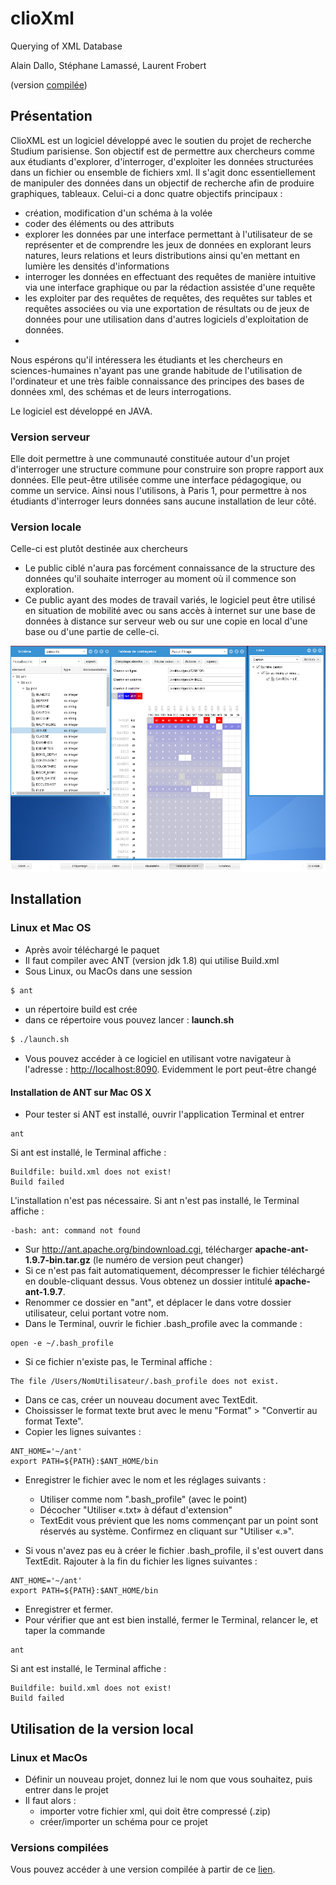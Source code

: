 # clioXml
Querying of XML Database 

Alain Dallo, Stéphane Lamassé, Laurent Frobert


(version [compilée](#compilation))

## Présentation

ClioXML est un logiciel développé avec le soutien du projet de recherche Studium parisiense. Son objectif est de permettre aux chercheurs comme aux étudiants d'explorer, d'interroger, d'exploiter les données structurées dans un fichier ou ensemble de fichiers xml. 
Il s'agit donc essentiellement de manipuler des données dans un objectif de recherche afin de produire graphiques, tableaux. 
	Celui-ci a donc quatre objectifs principaux :
* création, modification d'un schéma à la volée
* coder des éléments ou des attributs
* explorer les données par une interface permettant à l'utilisateur de se représenter et de comprendre les jeux de données en explorant leurs natures, leurs relations et leurs distributions ainsi qu'en mettant en lumière les densités d'informations
* interroger les données en effectuant des requêtes de manière intuitive via une interface graphique ou par la rédaction assistée d'une requête 
* les exploiter par des requêtes de requêtes, des requêtes sur tables et requêtes associées ou via une exportation de résultats ou de jeux de données pour une utilisation dans d'autres logiciels d'exploitation de données.
* 
Nous espérons qu'il intéressera les étudiants et les chercheurs en sciences-humaines n'ayant pas une grande habitude de l'utilisation de l'ordinateur et une très faible connaissance des principes des bases de données xml, des schémas et de leurs interrogations.

Le logiciel est développé en JAVA.

### Version serveur
Elle doit permettre à  une communauté constituée autour d'un projet d'interroger une structure commune pour construire son propre rapport aux données. Elle peut-être utilisée comme une interface pédagogique, ou comme un service.  Ainsi nous l'utilisons, à Paris 1, pour permettre à nos étudiants d'interroger leurs données sans aucune installation de leur côté. 
### Version locale
Celle-ci est plutôt destinée aux chercheurs
* Le public ciblé n'aura pas forcément connaissance de la structure des données qu'il souhaite interroger au moment où il commence son exploration.
* Ce public ayant des modes de travail variés, le logiciel peut être utilisé en situation de mobilité avec ou sans accès à internet sur une base de données à distance sur serveur web ou sur une copie en local d'une base ou d'une partie de celle-ci.

![Capture d'écran de l'interface de clioXml](https://github.com/PirehP1/clioXml/blob/master/capture_clioxml.png)


## Installation


### Linux et Mac OS
* Après avoir téléchargé le paquet 
* Il faut compiler avec ANT (version jdk 1.8)  qui utilise Build.xml 
* Sous Linux, ou MacOs dans une session 
```sh
$ ant
```
* un répertoire build est crée 
* dans ce répertoire vous pouvez lancer : **launch.sh**
```sh
$ ./launch.sh
```
* Vous pouvez accéder à ce logiciel en utilisant votre navigateur à l'adresse : [http://localhost:8090](http://localhost:8090). Evidemment le port peut-être changé 

#### Installation de ANT sur Mac OS X
* Pour tester si ANT est installé, ouvrir l'application Terminal et entrer
```
ant
```
Si ant est installé, le Terminal affiche :
```
Buildfile: build.xml does not exist!
Build failed
```
L'installation n'est pas nécessaire.
Si ant n'est pas installé, le Terminal affiche :
```
-bash: ant: command not found
```

* Sur http://ant.apache.org/bindownload.cgi, télécharger **apache-ant-1.9.7-bin.tar.gz** (le numéro de version peut changer)
* Si ce n'est pas fait automatiquement, décompresser le fichier téléchargé en double-cliquant dessus. Vous obtenez un dossier intitulé **apache-ant-1.9.7**.
* Renommer ce dossier en "ant", et déplacer le dans votre dossier utilisateur, celui portant votre nom.
* Dans le Terminal, ouvrir le fichier .bash_profile avec la commande :
```
open -e ~/.bash_profile
```
* Si ce fichier n'existe pas, le Terminal affiche :
```
The file /Users/NomUtilisateur/.bash_profile does not exist.
```
* Dans ce cas, créer un nouveau document avec TextEdit.
* Choississer le format texte brut avec le menu "Format" > "Convertir au format Texte".
* Copier les lignes suivantes :
```
ANT_HOME='~/ant'
export PATH=${PATH}:$ANT_HOME/bin
```
* Enregistrer le fichier avec le nom et les réglages suivants :
	* Utiliser comme nom ".bash_profile" (avec le point)
	* Décocher "Utiliser «.txt» à défaut d'extension"
	* TextEdit vous prévient que les noms commençant par un point sont réservés au système. Confirmez en cliquant sur "Utiliser «.»".

* Si vous n'avez pas eu à créer le fichier .bash_profile, il s'est ouvert dans TextEdit. Rajouter à la fin du fichier les lignes suivantes :
```
ANT_HOME='~/ant'
export PATH=${PATH}:$ANT_HOME/bin
```
* Enregistrer et fermer.
* Pour vérifier que ant est bien installé, fermer le Terminal, relancer le, et taper la commande
```
ant
```
Si ant est installé, le Terminal affiche :
```
Buildfile: build.xml does not exist!
Build failed
```

## Utilisation de la version local 

### Linux et MacOs 
* Définir un nouveau projet, donnez lui le nom que vous souhaitez, puis entrer dans le projet 
* Il faut alors :
	* importer votre fichier xml, qui doit être compressé (.zip)
	* créer/importer un schéma pour ce projet 


### <a name="compilation"></a> Versions compilées
Vous pouvez accéder à une version compilée à partir de ce [lien](http://pireh-dev.univ-paris1.fr/ClioXml/clioxml-bin-0.29.7.zip).  
